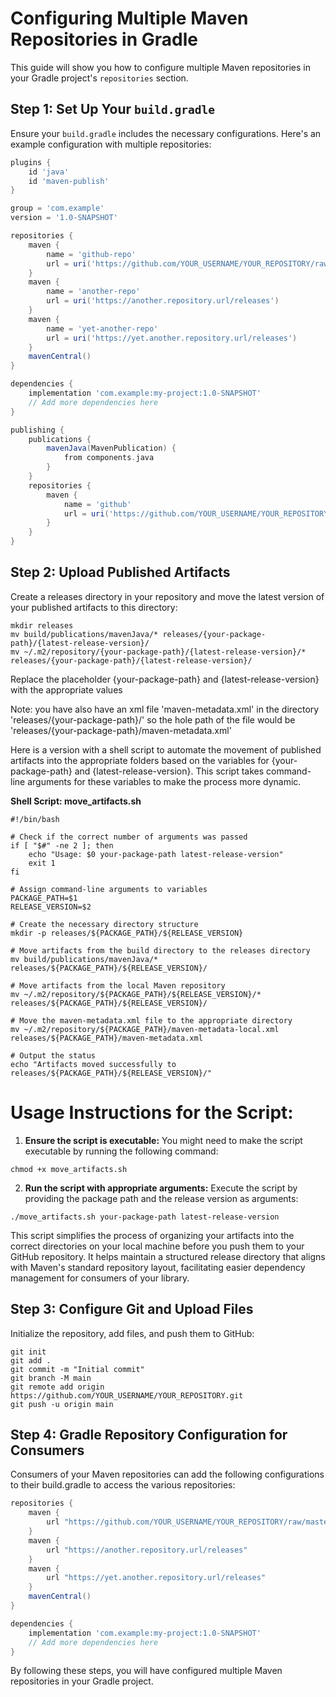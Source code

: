 # Configuring Multiple Maven Repositories in Gradle

This guide will show you how to configure multiple Maven repositories in your Gradle project's `repositories` section.

## Step 1: Set Up Your `build.gradle`

Ensure your `build.gradle` includes the necessary configurations. Here's an example configuration with multiple repositories:

```groovy
plugins {
    id 'java'
    id 'maven-publish'
}

group = 'com.example'
version = '1.0-SNAPSHOT'

repositories {
    maven {
        name = 'github-repo'
        url = uri('https://github.com/YOUR_USERNAME/YOUR_REPOSITORY/raw/master/releases')
    }
    maven {
        name = 'another-repo'
        url = uri('https://another.repository.url/releases')
    }
    maven {
        name = 'yet-another-repo'
        url = uri('https://yet.another.repository.url/releases')
    }
    mavenCentral()
}

dependencies {
    implementation 'com.example:my-project:1.0-SNAPSHOT'
    // Add more dependencies here
}

publishing {
    publications {
        mavenJava(MavenPublication) {
            from components.java
        }
    }
    repositories {
        maven {
            name = 'github'
            url = uri('https://github.com/YOUR_USERNAME/YOUR_REPOSITORY/raw/master/releases')
        }
    }
}
```

## Step 2: Upload Published Artifacts

Create a releases directory in your repository and move the latest version of your published artifacts to this directory:
```shell
mkdir releases
mv build/publications/mavenJava/* releases/{your-package-path}/{latest-release-version}/
mv ~/.m2/repository/{your-package-path}/{latest-release-version}/* releases/{your-package-path}/{latest-release-version}/
```
Replace the placeholder {your-package-path} and {latest-release-version} with the appropriate values

Note: you have also have an xml file 'maven-metadata.xml' in the directory 'releases/{your-package-path}/' so the hole
path of the file would be 'releases/{your-package-path}/maven-metadata.xml'

Here is a version with a shell script to automate the movement of published artifacts into the appropriate folders 
based on the variables for {your-package-path} and {latest-release-version}. This script takes command-line arguments 
for these variables to make the process more dynamic.

**Shell Script: move_artifacts.sh**
```shell
#!/bin/bash

# Check if the correct number of arguments was passed
if [ "$#" -ne 2 ]; then
    echo "Usage: $0 your-package-path latest-release-version"
    exit 1
fi

# Assign command-line arguments to variables
PACKAGE_PATH=$1
RELEASE_VERSION=$2

# Create the necessary directory structure
mkdir -p releases/${PACKAGE_PATH}/${RELEASE_VERSION}

# Move artifacts from the build directory to the releases directory
mv build/publications/mavenJava/* releases/${PACKAGE_PATH}/${RELEASE_VERSION}/

# Move artifacts from the local Maven repository
mv ~/.m2/repository/${PACKAGE_PATH}/${RELEASE_VERSION}/* releases/${PACKAGE_PATH}/${RELEASE_VERSION}/

# Move the maven-metadata.xml file to the appropriate directory
mv ~/.m2/repository/${PACKAGE_PATH}/maven-metadata-local.xml releases/${PACKAGE_PATH}/maven-metadata.xml

# Output the status
echo "Artifacts moved successfully to releases/${PACKAGE_PATH}/${RELEASE_VERSION}/"
```
# Usage Instructions for the Script:

1. **Ensure the script is executable:**
   You might need to make the script executable by running the following command:
```shell
chmod +x move_artifacts.sh
```
2. **Run the script with appropriate arguments:**
   Execute the script by providing the package path and the release version as arguments:
```shell
./move_artifacts.sh your-package-path latest-release-version
```
This script simplifies the process of organizing your artifacts into the correct directories on your local machine
before you push them to your GitHub repository. It helps maintain a structured release directory that aligns with 
Maven's standard repository layout, facilitating easier dependency management for consumers of your library.

## Step 3: Configure Git and Upload Files

Initialize the repository, add files, and push them to GitHub:
```shell
git init
git add .
git commit -m "Initial commit"
git branch -M main
git remote add origin https://github.com/YOUR_USERNAME/YOUR_REPOSITORY.git
git push -u origin main
```

## Step 4: Gradle Repository Configuration for Consumers

Consumers of your Maven repositories can add the following configurations to their build.gradle to access the various repositories:
```groovy
repositories {
    maven {
        url "https://github.com/YOUR_USERNAME/YOUR_REPOSITORY/raw/master/releases"
    }
    maven {
        url "https://another.repository.url/releases"
    }
    maven {
        url "https://yet.another.repository.url/releases"
    }
    mavenCentral()
}

dependencies {
    implementation 'com.example:my-project:1.0-SNAPSHOT'
    // Add more dependencies here
}
```

By following these steps, you will have configured multiple Maven repositories in your Gradle project.
